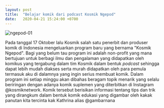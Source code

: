 ```yaml
---
layout: post
title:  "Belajar komik dari podcast Kosmik Ngepod"
date:   2020-04-21 15:24:00 +0700
---
```


![ngepod-01](https://pbs.twimg.com/media/ETZq-1aU4AAwmXK?format=jpg&name=large)

Pada tanggal 17 Oktober lalu Kosmik salah satu penerbit dan produser komik di Indonesia mengeluarkan program baru yang bernama "Kosmik Ngepod". Bagi yang belum tau program ini adalah non-profit yang mana bertujuan untuk berbagi ilmu dan pengalaman yang didapatkan oleh komikus yang tergabung dalam tim Kosmik dalam bentuk *podcast* sehingga dapat lebih mudah diakses serta murah didapatkan oleh para pemula termasuk aku di dalamnya yang ingin serius membuat komik. Dalam program ini setiap minggu akan dibahas beragam topik menarik yang selalu beriringan dengan adanya komik suplemen yang diterbitkan di Instagram @kosmiknetwork. Komik tersebut berisikan informasi tentang tips dan trik yang dirangkum dalam bentuk komik edukasi yang digambar oleh kakak panutan kita tercinta kak Kathrina alias @gambarnana
